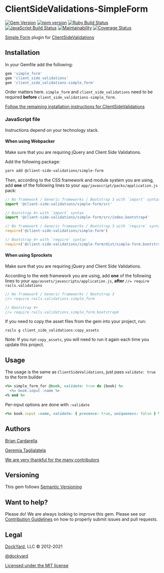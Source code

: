 # ClientSideValidations-SimpleForm #

[![Gem Version](https://badge.fury.io/rb/client_side_validations-simple_form.svg)](https://badge.fury.io/rb/client_side_validations-simple_form)
[![npm version](https://badge.fury.io/js/%40client-side-validations%2Fsimple-form.svg)](https://badge.fury.io/js/%40client-side-validations%2Fsimple-form)
[![Ruby Build Status](https://github.com/DavyJonesLocker/client_side_validations-simple_form/actions/workflows/ruby.yml/badge.svg)](https://github.com/DavyJonesLocker/client_side_validations-simple_form/actions)
[![JavaScript Build Status](https://github.com/DavyJonesLocker/client_side_validations-simple_form/actions/workflows/javascript.yml/badge.svg)](https://github.com/DavyJonesLocker/client_side_validations-simple_form/actions)
[![Maintainability](https://api.codeclimate.com/v1/badges/b9e9cbbd0d9f454adba7/maintainability)](https://codeclimate.com/github/DavyJonesLocker/client_side_validations-simple_form/maintainability)
[![Coverage Status](https://coveralls.io/repos/github/DavyJonesLocker/client_side_validations-simple_form/badge.svg?branch=main)](https://coveralls.io/github/DavyJonesLocker/client_side_validations-simple_form?branch=main)

[Simple Form](https://github.com/plataformatec/simple_form) plugin for [ClientSideValidations](https://github.com/DavyJonesLocker/client_side_validations)

## Installation ##

In your Gemfile add the following:

```ruby
gem 'simple_form'
gem 'client_side_validations'
gem 'client_side_validations-simple_form'
```

Order matters here. `simple_form` and `client_side_validations` need to be
required **before** `client_side_validations-simple_form`.

[Follow the remaining installation instructions for ClientSideValidations](https://github.com/DavyJonesLocker/client_side_validations/blob/main/README.md)

### JavaScript file ###

Instructions depend on your technology stack.

####  When using Webpacker ####

Make sure that you are requiring jQuery and Client Side Validations.

Add the following package:

```sh
yarn add @client-side-validations/simple-form
```

Then, according to the CSS framework and module system you are using, add
**one** of the following lines to your `app/javascript/packs/application.js`
pack:

```js
// No framework / Generic frameworks / Bootstrap 3 with `import` syntax
import '@client-side-validations/simple-form/src'

// Bootstrap 4+ with `import` syntax
import '@client-side-validations/simple-form/src/index.bootstrap4'

// No framework / Generic frameworks / Bootstrap 3 with `require` syntax
require('@client-side-validations/simple-form')

// Bootstrap 4+ with `require` syntax
require('@client-side-validations/simple-form/dist/simple-form.bootstrap4.esm')
```

####  When using Sprockets ####

Make sure that you are requiring jQuery and Client Side Validations.

According to the web framework you are using, add **one** of the following
lines to your `app/assets/javascripts/application.js`, **after**
`//= require rails.validations`

```js
// No framework / Generic frameworks / Bootstrap 3
//= require rails.validations.simple_form

// Bootstrap 4+
//= require rails.validations.simple_form.bootstrap4
```

If you need to copy the asset files from the gem into your project, run:

```
rails g client_side_validations:copy_assets
```

Note: If you run `copy_assets`, you will need to run it again each time you update this project.

## Usage ##

The usage is the same as `ClientSideValidations`, just pass `validate: true` to the form builder

```ruby
<%= simple_form_for @book, validate: true do |book| %>
  <%= book.input :name %>
<% end %>
```

Per-input options are done with `:validate`

```ruby
<%= book.input :name, validate: { presence: true, uniqueness: false } %>
```

## Authors ##

[Brian Cardarella](https://twitter.com/bcardarella)

[Geremia Taglialatela](https://twitter.com/gtagliala)

[We are very thankful for the many contributors](https://github.com/DavyJonesLocker/client_side_validations-simple_form/graphs/contributors)

## Versioning ##

This gem follows [Semantic Versioning](https://semver.org)

## Want to help? ##

Please do! We are always looking to improve this gem. Please see our
[Contribution Guidelines](https://github.com/DavyJonesLocker/client_side_validations-simple_form/blob/main/CONTRIBUTING.md)
on how to properly submit issues and pull requests.

## Legal ##

[DockYard](https://dockyard.com/), LLC &copy; 2012-2021

[@dockyard](https://twitter.com/dockyard)

[Licensed under the MIT license](https://opensource.org/licenses/mit-license.php)
